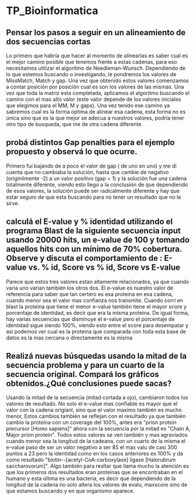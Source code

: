 # TP_Bioinformatica

## Pensar los pasos a seguir en un alineamiento de dos secuencias cortas
 
Lo primero que habría que hacer al momento de alinearlas es saber cual es el mejor camino posible que tenemos frente a estas cadenas,
para eso necesitamos utilizar el algoritmo de Needleman-Wunsch. Dependiendo de lo que estemos buscando o investigando, le pondremos
los valores de MissMatch, Match y gap. Una vez que obtenido estos valores comenzamos a contar posición por posición cual es son
los valores de las mismas. Una vez que toda la matriz esta completada, aplicamos el algoritmo buscando el camino con el mas alto valor
(este valor depende de los valores iniciales que elegimos para el MM, M y gaps). Una vez tenido ese camino ya sabremos cual es la forma
optima de alinear esa cadena, esta forma no es única sino que es la que mejor se adecua a nuestros valores, podría tener otro tipo de busqueda,
que me de otra cadena diferente.

## probá distintos Gap penalties para el ejemplo propuesto y observá lo que ocurre.

Primero fuí bajando de a poco el valor de gap ( de uno en uno) y me di cuenta que no cambiaba la solución, hasta que cambie de negativo (originilmente -2) 
a un valor positivo (gap = 1) y la solución fue una cadena totalmente diferente, viendo esto llego a la conclusión de que dependiendo de esos valores, la solución puede 
ser radicalmente diferente y hay que estar seguro de que esta buscando para no tener un resultado que no le sirve. 

## calculá el E-value y % identidad utilizando el programa Blast de la siguiente secuencia input usando 20000 hits, un e-value de 100 y tomando aquellos hits con un mínimo de 70% cobertura. Observe y discuta el comportamiento de : E-value vs. % id, Score vs % id, Score vs E-value

Parece que estos tres valores estan altamente relacionados, ya que cuando varia uno varian también los otros dos. El e-value es nuestro
valor de referencia para saber que tan certero es esa proteina en esa cadena, cuando menor sea el valor mas confianza nos transmite.
Cuando corrí en blast la proteina que tiene el menor e-value también tiene el mayor score y porcentaje de identidad, es decir que era la misma
proteína. De igual forma, hay varias secuencias que disminuye el e-value pero el porcentaje de identidad sigue siendo 100%, viendo esto
entre el score para desempatar y así podemos ver cual es la proteina que comparada con toda esta base de datos es la mas cercana o directamente es la misma

##  Realizá nuevas búsquedas usando la mitad de la secuencia problema y para un cuarto de la secuencia original. Compará los gráficos obtenidos.¿Qué conclusiones puede sacas?

Usando la mitad de la secuencia (mitad cortada a ojo), cambiaron todos los valores de resultado. No solo el e-value mas confiable es mayor que el valor con la cadena origianl, sino que el valor maximo también es mucho menor, Estos cambios también se reflejan con el resultado ya que también cambio la proteína con un coverage del 100%, antes era "prion protein precursor [Homo sapiens]" ahora con la secuencia por la mitad es "Chain A, Major prion protein". Todos estos valores se ven también y mas agraviados cuando menor sea la longitud de la cadeana, con un cuarto de la misma el e-value paso de ser un valor negativo a ser 85 el max valu de casi 300 puntos a 23 pero la identidad como en los casos anteriores es 100% y da como resultado "biotin--[acetyl-CoA-carboxylase] ligase [Halorubrum saccharovorum]". Algo también para resltar que llama mucho la atención es que los primeros dos resultados eran proteinas que se encontraban en el humano y esta última es una bacteria, es decir que dependiendo de la longitud de la cadena no solo altera los valores de evalu, maxscore sino de que estamos buscando y en que organismo aparece.

